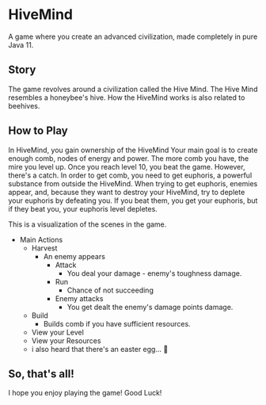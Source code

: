 # HiveMind
A game where you create an advanced civilization, made completely in pure Java 11.

## Story
The game revolves around a civilization called the Hive Mind. The Hive Mind resembles a honeybee's hive.
How the HiveMind works is also related to beehives. 

## How to Play
In HiveMind, you gain ownership of the HiveMind Your main goal is to create enough comb, nodes of energy and power.
The more comb you have, the mire you level up. Once you reach level 10, you beat the game.
However, there's a catch. In order to get comb, you need to get euphoris, a powerful substance from outside the HiveMind.
When trying to get euphoris, enemies appear, and, because they want to destroy your HiveMind, try to deplete your euphoris by defeating you.
If you beat them, you get your euphoris, but if they beat you, your euphoris level depletes.

This is a visualization of the scenes in the game.

 - Main Actions
    - Harvest
        - An enemy appears
            - Attack
                - You deal your damage - enemy's toughness damage.
            - Run
                - Chance of not succeeding
            - Enemy attacks
                - You get dealt the enemy's damage points damage.
    - Build
        - Builds comb if you have sufficient resources.
    - View your Level
    - View your Resources
    - i also heard that there's an easter egg... 🤔
    
## So, that's all!

I hope you enjoy playing the game! Good Luck!
        